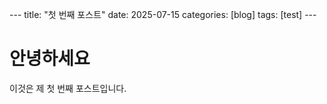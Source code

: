 --- title: "첫 번째 포스트" date: 2025-07-15 categories: [blog] tags: [test] ---

# 안녕하세요 

이것은 제 첫 번째 포스트입니다.